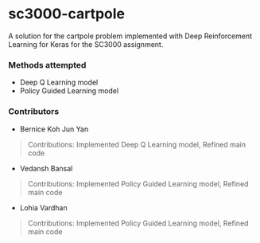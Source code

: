 <h1>sc3000-cartpole</h1>
A solution for the cartpole problem implemented with Deep Reinforcement Learning for Keras for the SC3000 assignment.

<h3>Methods attempted</h3>

*   Deep Q Learning model
*   Policy Guided Learning model


<h3>Contributors</h3>

*   Bernice Koh Jun Yan
> Contributions: Implemented Deep Q Learning model, Refined main code
*   Vedansh Bansal
> Contributions: Implemented Policy Guided Learning model, Refined main code
*   Lohia Vardhan
> Contributions: Implemented Policy Guided Learning model, Refined main code

